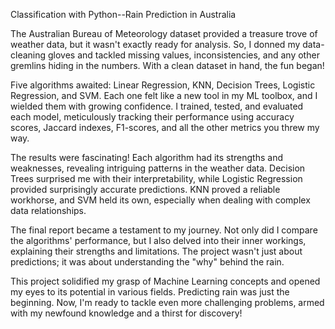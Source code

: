 Classification with Python--Rain Prediction in Australia

The Australian Bureau of Meteorology dataset provided a treasure trove of weather data, but it wasn't exactly ready for analysis. So, I donned my data-cleaning gloves and tackled missing values, inconsistencies, and any other gremlins hiding in the numbers. With a clean dataset in hand, the fun began!

Five algorithms awaited: Linear Regression, KNN, Decision Trees, Logistic Regression, and SVM. Each one felt like a new tool in my ML toolbox, and I wielded them with growing confidence. I trained, tested, and evaluated each model, meticulously tracking their performance using accuracy scores, Jaccard indexes, F1-scores, and all the other metrics you threw my way.

The results were fascinating! Each algorithm had its strengths and weaknesses, revealing intriguing patterns in the weather data. Decision Trees surprised me with their interpretability, while Logistic Regression provided surprisingly accurate predictions. KNN proved a reliable workhorse, and SVM held its own, especially when dealing with complex data relationships.

The final report became a testament to my journey. Not only did I compare the algorithms' performance, but I also delved into their inner workings, explaining their strengths and limitations. The project wasn't just about predictions; it was about understanding the "why" behind the rain.

This project solidified my grasp of Machine Learning concepts and opened my eyes to its potential in various fields. Predicting rain was just the beginning. Now, I'm ready to tackle even more challenging problems, armed with my newfound knowledge and a thirst for discovery!
